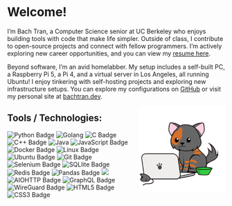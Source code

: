 # Welcome!

I’m Bach Tran, a Computer Science senior at UC Berkeley who enjoys building tools with code that make life simpler. Outside of class, I contribute to open-source projects and connect with fellow programmers. I’m actively exploring new career opportunities, and you can view my [resume here](https://github.com/bachtran02/bachtran_resume/blob/main/assets/bachtran_resume.pdf).

Beyond software, I’m an avid homelabber. My setup includes a self-built PC, a Raspberry Pi 5, a Pi 4, and a virtual server in Los Angeles, all running Ubuntu! I enjoy tinkering with self-hosting projects and exploring new infrastructure setups. You can explore my configurations on [GitHub](https://github.com/bachtran02/homelab-config) or visit my personal site at [bachtran.dev](https://bachtran.dev).

<img src="/assets/cat.gif" width="200px" height="200px" align="right" alt="Bongo Cat">


## Tools / Technologies:
<p>
 <img src="https://img.shields.io/badge/Python-3776AB?logo=python&logoColor=fff&style=for-the-badge" alt="Python Badge">
 <img src="https://img.shields.io/badge/-Golang-informational?style=for-the-badge&logo=go&logoColor=white&color=00ADD8" alt="Golang">
  <img src="https://img.shields.io/badge/C-A8B9CC?logo=c&logoColor=fff&style=for-the-badge" alt="C Badge">
 <img src="https://img.shields.io/badge/C%2B%2B-00599C?logo=cplusplus&logoColor=fff&style=for-the-badge" alt="C++ Badge">
 <img src="https://img.shields.io/badge/-Java-informational?style=for-the-badge&logo=openjdk&logoColor=black&color=FFFFFF" alt="Java">
 <img src="https://img.shields.io/badge/JavaScript-F7DF1E?logo=javascript&logoColor=000&style=for-the-badge" alt="JavaScript Badge">
 <img src="https://img.shields.io/badge/Docker-2496ED?logo=docker&logoColor=fff&style=for-the-badge" alt="Docker Badge">
 <img src="https://img.shields.io/badge/Linux-FCC624?logo=linux&logoColor=000&style=for-the-badge" alt="Linux Badge">
 <img src="https://img.shields.io/badge/Ubuntu-E95420?logo=ubuntu&logoColor=fff&style=for-the-badge" alt="Ubuntu Badge">
 <img src="https://img.shields.io/badge/Git-F05032?logo=git&logoColor=fff&style=for-the-badge" alt="Git Badge">
 <img src="https://img.shields.io/badge/Selenium-43B02A?logo=selenium&logoColor=fff&style=for-the-badge" alt="Selenium Badge">
 <img src="https://img.shields.io/badge/SQLite-003B57?logo=sqlite&logoColor=fff&style=for-the-badge" alt="SQLlite Badge">
 <img src="https://img.shields.io/badge/Redis-DC382D?logo=redis&logoColor=fff&style=for-the-badge" alt="Redis Badge">
 <img src="https://img.shields.io/badge/pandas-150458?logo=pandas&logoColor=fff&style=for-the-badge" alt="Pandas Badge">
 <img src="https://img.shields.io/badge/NumPy-013243?logo=numpy&logoColor=fff&style=for-the-badge" atl="Numpy Badge">
 <img src="https://img.shields.io/badge/AIOHTTP-2C5BB4?logo=aiohttp&logoColor=fff&style=for-the-badge" alt="AIOHTTP Badge">
 <img src="https://img.shields.io/badge/GraphQL-E10098?logo=graphql&logoColor=fff&style=for-the-badge" alt="GraphQL Badge">
 <img src="https://img.shields.io/badge/WireGuard-88171A?logo=wireguard&logoColor=fff&style=for-the-badge" alt="WireGuard Badge">
 <img src="https://img.shields.io/badge/HTML5-E34F26?logo=html5&logoColor=fff&style=for-the-badge" alt="HTML5 Badge">
 <img src="https://img.shields.io/badge/CSS3-1572B6?logo=css3&logoColor=fff&style=for-the-badge" alt="CSS3 Badge">
</p>
